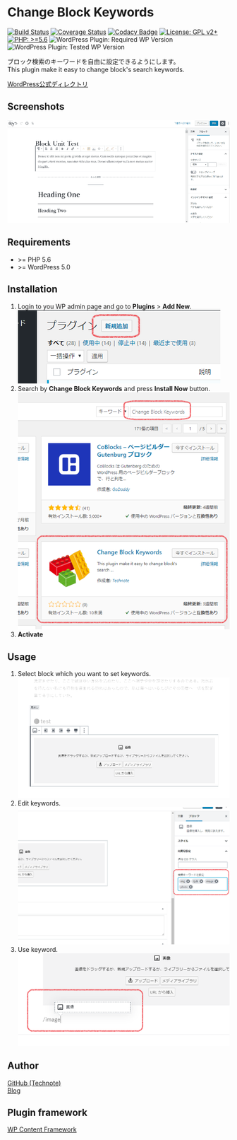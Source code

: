 # Change Block Keywords

[![Build Status](https://travis-ci.com/technote-space/change-block-keywords.svg?branch=master)](https://travis-ci.com/technote-space/change-block-keywords)
[![Coverage Status](https://coveralls.io/repos/github/technote-space/change-block-keywords/badge.svg?branch=master)](https://coveralls.io/github/technote-space/change-block-keywords?branch=master)
[![Codacy Badge](https://api.codacy.com/project/badge/Grade/e883e90c60314ef39dd4a0aab0b7fa3a)](https://www.codacy.com/app/technote-space/change-block-keywords?utm_source=github.com&amp;utm_medium=referral&amp;utm_content=technote-space/change-block-keywords&amp;utm_campaign=Badge_Grade)
[![License: GPL v2+](https://img.shields.io/badge/License-GPL%20v2%2B-blue.svg)](http://www.gnu.org/licenses/gpl-2.0.html)
[![PHP: >=5.6](https://img.shields.io/badge/PHP-%3E%3D5.6-orange.svg)](http://php.net/)
![WordPress Plugin: Required WP Version](https://img.shields.io/wordpress/plugin/wp-version/change-block-keywords.svg)
![WordPress Plugin: Tested WP Version](https://img.shields.io/wordpress/plugin/tested/change-block-keywords.svg)

ブロック検索のキーワードを自由に設定できるようにします。  
This plugin make it easy to change block's search keywords.

[WordPress公式ディレクトリ](https://ja.wordpress.org/plugins/change-block-keywords/)

## Screenshots

![screenshot-1](https://raw.githubusercontent.com/technote-space/change-block-keywords/images/.github/images/screenshot-1.gif)

## Requirements
- \>= PHP 5.6
- \>= WordPress 5.0

## Installation
1. Login to you WP admin page and go to **Plugins** > **Add New**.  
![手順1](https://raw.githubusercontent.com/technote-space/change-block-keywords/images/assets/add.png)  
2. Search by **Change Block Keywords** and press **Install Now** button.  
![手順2](https://raw.githubusercontent.com/technote-space/change-block-keywords/images/assets/search.png)
3. **Activate**  

## Usage
1. Select block which you want to set keywords.  
![Select block](https://raw.githubusercontent.com/technote-space/change-block-keywords/images/assets/select.png)  
2. Edit keywords.
![Edit keywords](https://raw.githubusercontent.com/technote-space/change-block-keywords/images/assets/set.png)
3. Use keyword.
![Use keyword](https://raw.githubusercontent.com/technote-space/change-block-keywords/images/assets/use.png)

## Author
[GitHub (Technote)](https://github.com/technote-space)  
[Blog](https://technote.space)

## Plugin framework
[WP Content Framework](https://github.com/wp-content-framework/core)
